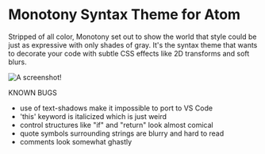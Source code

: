 # Monotony Syntax Theme for Atom

Stripped of all color, Monotony set out to show the world that style could be just as expressive with only shades of gray. It's the syntax theme that wants to decorate your code with subtle CSS effects like 2D transforms and soft blurs.

![A screenshot!](screenshot.png)

KNOWN BUGS
* use of text-shadows make it impossible to port to VS Code
* 'this' keyword is italicized which is just weird
* control structures like "if" and "return" look almost comical
* quote symbols surrounding strings are blurry and hard to read
* comments look somewhat ghastly
